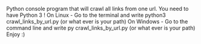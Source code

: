 Python console program that will crawl all links from one url.
You need to have Python 3 !
On Linux - Go to the terminal and write python3 crawl_links_by_url.py     (or what ever is your path)
On Windows - Go to the command line and write py crawl_links_by_url.py    (or what ever is your path)
Enjoy :)
